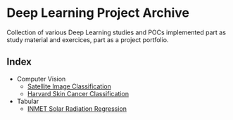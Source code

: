 # Deep Learning Project Archive

Collection of various Deep Learning studies and POCs implemented part as study material and exercices, part as a project portfolio.

## Index

- Computer Vision
    - [Satellite Image Classification](https://github.com/lfenzo/deep-learning-archive/tree/main/computer-vision/satellite-image-classification)
    - [Harvard Skin Cancer Classification](https://github.com/lfenzo/deep-learning-archive/tree/main/computer-vision/harvard-skin-cancer-classification)
- Tabular
    - [INMET Solar Radiation Regression](https://github.com/lfenzo/deep-learning-archive/tree/main/tabular/inmet-solar-radiation-regression)
